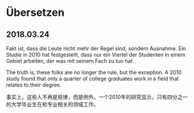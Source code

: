 # Übersetzen

## 2018.03.24

Fakt ist, dass die Leute nicht mehr der Regel sind, sondern Ausnahme. Ein Studie in 2010 hat festgestellt, dass nur ein Viertel der Studenten in einem Gebiet arbeiten, der was mit seinem Fach zu tun hat.

The truth is, these folks are no longer the rule, but the exception. A 2010 study found that only a quarter of college graduates work in a field that relates to their degree.

事实上，这些人不再是规律，而是例外。一个2010年的研究显示，只有四分之一的大学毕业生在和专业相关的领域工作。
